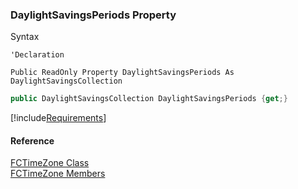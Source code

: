 ﻿### DaylightSavingsPeriods Property

Syntax

```vbnet
'Declaration

Public ReadOnly Property DaylightSavingsPeriods As DaylightSavingsCollection
```

```csharp
public DaylightSavingsCollection DaylightSavingsPeriods {get;}
```

[!include[Requirements](../partials/requirements.md)]

#### Reference

[FCTimeZone Class](fcSDK~FChoice.Foundation.Clarify.DataObjects.FCTimeZone.md)  
[FCTimeZone Members](fcSDK~FChoice.Foundation.Clarify.DataObjects.FCTimeZone_members.md)